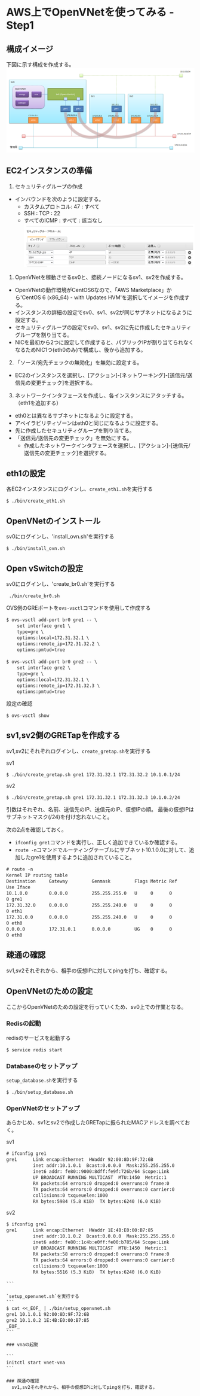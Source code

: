 # AWS上でOpenVNetを使ってみる - Step1

## 構成イメージ

下図に示す構成を作成する。
![OVSを使ったネットワーク構成](./images/network_02.png)

## EC2インスタンスの準備

1. セキュリティグループの作成
  - インバウンドを次のように設定する。
    - カスタムプロトコル: 47 : すべて
    - SSH : TCP : 22
    - すべてのICMP : すべて : 該当なし
    ![セキュリティグループの設定](./images/security_group_01.png)
1. OpenVNetを稼動させるsv0と、接続ノードになるsv1、sv2を作成する。
  - OpenVNetの動作環境がCentOS6なので、「AWS Marketplace」から'CentOS 6 (x86_64) - with Updates HVM'を選択してイメージを作成する。
  - インスタンスの詳細の設定でsv0、sv1、sv2が同じサブネットになるように設定する。
  - セキュリティグループの設定でsv0、sv1、sv2に先に作成したセキュリティグループを割り当てる。
  - NICを最初から2つに設定して作成すると、パブリックIPが割り当てられなくなるためNIC1つ(eth0のみ)で構成し、後から追加する。
2. 「ソース/宛先チェックの無効化」を無効に設定する。
  - EC2のインスタンスを選択し、[アクション]-[ネットワーキング]-[送信元/送信先の変更チェック]を選択する。
3. ネットワークインタフェースを作成し、各インスタンスにアタッチする。（eth1を追加する）
  - eth0とは異なるサブネットになるように設定する。
  - アベイラビリティゾーンはeth0と同じになるように設定する。
  - 先に作成したセキュリティグループを割り当てる。
  - 「送信元/送信先の変更チェック」を無効にする。
    - 作成したネットワークインタフェースを選択し、[アクション]-[送信元/送信先の変更チェック]を選択する。


## eth1の設定
  各EC2インスタンスにログインし、`create_eth1.sh`を実行する
  ```
  $ ./bin/create_eth1.sh
  ```

## OpenVNetのインストール
  sv0にログインし、'install_ovn.sh'を実行する
```
$ ./bin/install_ovn.sh
```

## Open vSwitchの設定
  sv0にログインし、'create_br0.sh'を実行する
```
 ./bin/create_br0.sh
```

OVS側のGREポートを`ovs-vsctl`コマンドを使用して作成する
```
$ ovs-vsctl add-port br0 gre1 -- \
    set interface gre1 \
    type=gre \
    options:local=172.31.32.1 \
    options:remote_ip=172.31.32.2 \
    options:pmtud=true

$ ovs-vsctl add-port br0 gre2 -- \
    set interface gre2 \
    type=gre \
    options:local=172.31.32.1 \
    options:remote_ip=172.31.32.3 \
    options:pmtud=true
```

設定の確認
```
$ ovs-vsctl show
```

## sv1,sv2側のGRETapを作成する
  sv1,sv2にそれぞれログインし、`create_gretap.sh`を実行する

sv1
```
$ ./bin/create_gretap.sh gre1 172.31.32.1 172.31.32.2 10.1.0.1/24
```

sv2
```
$ ./bin/create_gretap.sh gre1 172.31.32.1 172.31.32.3 10.1.0.2/24
```

引数はそれぞれ、名前、送信先のIP、送信元のIP、仮想IPの順。
最後の仮想IPはサブネットマスク(/24)を付け忘れないこと。

次の2点を確認しておく。
- `ifconfig gre1`コマンドを実行し、正しく追加できているか確認する。
- `route -n`コマンドでルーティングテーブルにサブネット10.1.0.0に対して、追加したgre1を使用するように追加されていること。

```
# route -n
Kernel IP routing table
Destination     Gateway         Genmask         Flags Metric Ref    Use Iface
10.1.0.0        0.0.0.0         255.255.255.0   U     0      0        0 gre1
172.31.32.0     0.0.0.0         255.255.240.0   U     0      0        0 eth1
172.31.0.0      0.0.0.0         255.255.240.0   U     0      0        0 eth0
0.0.0.0         172.31.0.1      0.0.0.0         UG    0      0        0 eth0
```

## 疎通の確認
  sv1,sv2それぞれから、相手の仮想IPに対してpingを打ち、確認する。

## OpenVNetのための設定
  ここからOpenVNetのための設定を行っていくため、sv0上での作業となる。

### Redisの起動
  redisのサービスを起動する
```
$ service redis start
```

### Databaseのセットアップ
`setup_database.sh`を実行する
```
$ ./bin/setup_database.sh
```

### OpenVNetのセットアップ
  あらかじめ、sv1とsv2で作成したGRETapに振られたMACアドレスを調べておく。

  sv1
```
# ifconfig gre1
gre1      Link encap:Ethernet  HWaddr 92:00:8D:9F:72:6B
          inet addr:10.1.0.1  Bcast:0.0.0.0  Mask:255.255.255.0
          inet6 addr: fe80::9000:8dff:fe9f:726b/64 Scope:Link
          UP BROADCAST RUNNING MULTICAST  MTU:1450  Metric:1
          RX packets:64 errors:0 dropped:0 overruns:0 frame:0
          TX packets:64 errors:0 dropped:0 overruns:0 carrier:0
          collisions:0 txqueuelen:1000
          RX bytes:5984 (5.8 KiB)  TX bytes:6240 (6.0 KiB)
```

  sv2
````
$ ifconfig gre1
gre1      Link encap:Ethernet  HWaddr 1E:4B:E0:00:B7:85
          inet addr:10.1.0.2  Bcast:0.0.0.0  Mask:255.255.255.0
          inet6 addr: fe80::1c4b:e0ff:fe00:b785/64 Scope:Link
          UP BROADCAST RUNNING MULTICAST  MTU:1450  Metric:1
          RX packets:58 errors:0 dropped:0 overruns:0 frame:0
          TX packets:64 errors:0 dropped:0 overruns:0 carrier:0
          collisions:0 txqueuelen:1000
          RX bytes:5516 (5.3 KiB)  TX bytes:6240 (6.0 KiB)

```

`setup_openvnet.sh`を実行する
```
$ cat <<_EOF_ | ./bin/setup_openvnet.sh
gre1 10.1.0.1 92:00:8D:9F:72:6B
gre2 10.1.0.2 1E:4B:E0:00:B7:85
_EOF_
```

### vnaの起動

```
initctl start vnet-vna
```

### 疎通の確認
  sv1,sv2それぞれから、相手の仮想IPに対してpingを打ち、確認する。
